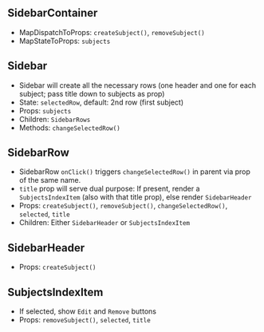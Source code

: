 ## SidebarContainer
- MapDispatchToProps: `createSubject()`, `removeSubject()`
- MapStateToProps: `subjects`

## Sidebar
- Sidebar will create all the necessary rows (one header and one for each subject; pass title down to subjects as prop)
- State: `selectedRow`, default: 2nd row (first subject)
- Props: `subjects`
- Children: `SidebarRows`
- Methods: `changeSelectedRow()`

## SidebarRow
- SidebarRow `onClick()` triggers `changeSelectedRow()` in parent via prop of the same name.
- `title` prop will serve dual purpose: If present, render a `SubjectsIndexItem` (also with that title prop), else render `SidebarHeader`
- Props: `createSubject()`, `removeSubject()`, `changeSelectedRow()`, `selected`, `title`
- Children: Either `SidebarHeader` or `SubjectsIndexItem`

## SidebarHeader
- Props: `createSubject()`

## SubjectsIndexItem
- If selected, show  `Edit` and `Remove` buttons
- Props: `removeSubject()`, `selected`, `title`
